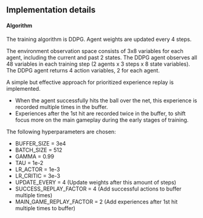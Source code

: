 ## Implementation details

#### Algorithm

The training algorithm is DDPG. 
Agent weights are updated every 4 steps.

The environment observation space consists of 3x8 variables for each agent, including the current and past 2 states.
The DDPG agent observes all 48 variables in each training step (2 agents x 3 steps x 8 state variables).
The DDPG agent returns 4 action variables, 2 for each agent.

A simple but effective approach for prioritized experience replay is implemented.
* When the agent successfully hits the ball over the net, this experience is recorded multiple times in the buffer.
* Experiences after the 1st hit are recorded twice in the buffer, to shift focus more on the main gameplay during the early stages of training.

The following hyperparameters are chosen:

* BUFFER_SIZE = 3e4  
* BATCH_SIZE = 512        
* GAMMA = 0.99            
* TAU = 1e-2              
* LR_ACTOR = 1e-3         
* LR_CRITIC = 3e-3      
* UPDATE_EVERY = 4            (Update weights after this amount of steps)
* SUCCESS_REPLAY_FACTOR = 4   (Add successful actions to buffer multiple times)
* MAIN_GAME_REPLAY_FACTOR = 2 (Add experiences after 1st hit multiple times to buffer)

